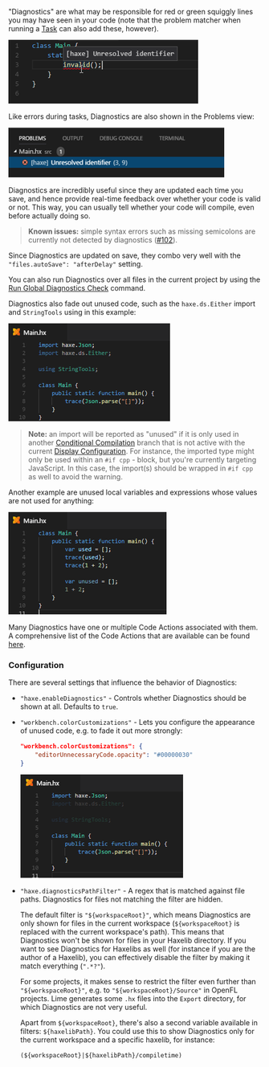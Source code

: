 "Diagnostics" are what may be responsible for red or green squiggly lines you may have seen in your code (note that the problem matcher when running a [Task](/vshaxe/vshaxe/wiki/Tasks) can also add these, however).

![](images/diagnostics/invalid.png)

Like errors during tasks, Diagnostics are also shown in the Problems view:

![](images/diagnostics/problems.png)

Diagnostics are incredibly useful since they are updated each time you save, and hence provide real-time feedback over whether your code is valid or not. This way, you can usually tell whether your code will compile, even before actually doing so.

>**Known issues:** simple syntax errors such as missing semicolons are currently not detected by diagnostics ([#102](https://github.com/vshaxe/vshaxe/issues/102)).

Since Diagnostics are updated on save, they combo very well with the `"files.autoSave": "afterDelay"` setting.

You can also run Diagnostics over all files in the current project by using the [Run Global Diagnostics Check](/vshaxe/vshaxe/wiki/Commands#haxe-run-global-diagnostics-check) command.

Diagnostics also fade out unused code, such as the `haxe.ds.Either` import and `StringTools` using in this example:

![](images/diagnostics/unused-import_.png)

> **Note:** an import will be reported as "unused" if it is only used in another [Conditional Compilation](https://haxe.org/manual/lf-condition-compilation.html) branch that is not active with the current [Display Configuration](/vshaxe/vshaxe/wiki/Configuration#display-configurations-and-display-server). For instance, the imported type might only be used within an `#if cpp` - block, but you're currently targeting JavaScript. In this case, the import(s) should be wrapped in `#if cpp` as well to avoid the warning.

Another example are unused local variables and expressions whose values are not used for anything:

![](images/diagnostics/no-effect_.png)

Many Diagnostics have one or multiple Code Actions associated with them. A comprehensive list of the Code Actions that are available can be found [here](/vshaxe/vshaxe/wiki/Code-Actions).

### Configuration

There are several settings that influence the behavior of Diagnostics:

- `"haxe.enableDiagnostics"` - Controls whether Diagnostics should be shown at all. Defaults to `true`.
- `"workbench.colorCustomizations"` - Lets you configure the appearance of unused code, e.g. to fade it out more strongly:

  ```json
  "workbench.colorCustomizations": {
      "editorUnnecessaryCode.opacity": "#00000030"
  }
  ```

  ![](images/diagnostics/custom-fade.png)

- `"haxe.diagnosticsPathFilter"` - A regex that is matched against file paths. Diagnostics for files not matching the filter are hidden.

  The default filter is `"${workspaceRoot}"`, which means Diagnostics are only shown for files in the current workspace (`${workspaceRoot}` is replaced with the current workspace's path). This means that Diagnostics won't be shown for files in your Haxelib directory. If you want to see Diagnostics for Haxelibs as well (for instance if you are the author of a Haxelib), you can effectively disable the filter by making it match everything (`".*?"`).

  For some projects, it makes sense to restrict the filter even further than `"${workspaceRoot}"`, e.g. to `"${workspaceRoot}/Source"` in OpenFL projects. Lime generates some `.hx` files into the `Export` directory, for which Diagnostics are not very useful.

  Apart from `${workspaceRoot}`, there's also a second variable available in filters: `${haxelibPath}`. You could use this to show Diagnostics only for the current workspace and a specific haxelib, for instance:

  ```regex
  (${workspaceRoot}|${haxelibPath}/compiletime)
  ```
